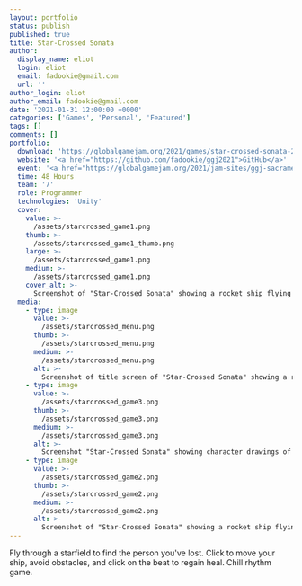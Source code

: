 ```yaml
---
layout: portfolio
status: publish
published: true
title: Star-Crossed Sonata
author:
  display_name: eliot
  login: eliot
  email: fadookie@gmail.com
  url: ''
author_login: eliot
author_email: fadookie@gmail.com
date: '2021-01-31 12:00:00 +0000'
categories: ['Games', 'Personal', 'Featured']
tags: []
comments: []
portfolio:
  download: 'https://globalgamejam.org/2021/games/star-crossed-sonata-2'
  website: '<a href="https://github.com/fadookie/ggj2021">GitHub</a>'
  event: '<a href="https://globalgamejam.org/2021/jam-sites/ggj-sacramento">Global Game Jam Sacramento 2021</a>'
  time: 48 Hours
  team: '7'
  role: Programmer
  technologies: 'Unity'
  cover:
    value: >-
      /assets/starcrossed_game1.png
    thumb: >-
      /assets/starcrossed_game1_thumb.png
    large: >-
      /assets/starcrossed_game1.png
    medium: >-
      /assets/starcrossed_game1.png
    cover_alt: >-
      Screenshot of "Star-Crossed Sonata" showing a rocket ship flying through a starfield on a blue background surrounded by various stars and planets. Trailing behind the rocket is a pink line, connecting the dots between various silver stars. At the top is a red health bar and at the bottom is a white beat indicator which looks like three short lines.
  media:
    - type: image
      value: >-
        /assets/starcrossed_menu.png 
      thumb: >-
        /assets/starcrossed_menu.png 
      medium: >-
        /assets/starcrossed_menu.png 
      alt: >-
        Screenshot of title screen of "Star-Crossed Sonata" showing a rocket ship flying over a starfield of black sky, the game title, and a "Start" button.
    - type: image
      value: >-
        /assets/starcrossed_game3.png
      thumb: >-
        /assets/starcrossed_game3.png
      medium: >-
        /assets/starcrossed_game3.png
      alt: >-
        Screenshot "Star-Crossed Sonata" showing character drawings of "The Captain", and "Dreamer" over a blue starfield. The Captain is a femme person with long flowing white hair, a tricorn hat with feathers in it, and a jacket. She has blue eyes and tan skin. Dreamer is a femme person with brown skin, curly and long purple hair, a cloak, and a glowing belt with a star or snowflake on the buckle. A dialogue box below says "Dreamer: ... I'd love to help you broaden your horizons, Captain." Boxes below indicate the location is "Starship Bridge" and the date is "June 2111".
    - type: image
      value: >-
        /assets/starcrossed_game2.png
      thumb: >-
        /assets/starcrossed_game2.png
      medium: >-
        /assets/starcrossed_game2.png
      alt: >-
        Screenshot of "Star-Crossed Sonata" showing a rocket ship flying through a starfield on a blue background surrounded by various stars, planets, and an asteroid. Trailing behind and in front of the rocket is a pink line, connecting the dots between various silver stars. At the top is a red health bar and at the bottom is a white beat indicator which looks like three short lines. A small cloud of green plus marks is also trailing behind the ship, indicating a health boost was just obtained.
---
```


Fly through a starfield to find the person you've lost. Click to move your ship, avoid obstacles, and click on the beat to regain heal. Chill rhythm game.

